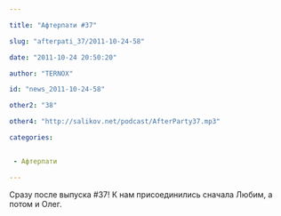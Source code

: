 ```yaml
---

title: "Афтерпати #37"

slug: "afterpati_37/2011-10-24-58"

date: "2011-10-24 20:50:20"

author: "TERNOX"

id: "news_2011-10-24-58"

other2: "38"

other4: "http://salikov.net/podcast/AfterParty37.mp3"

categories:


 - Афтерпати

---
```

Сразу после выпуска #37! К нам присоединились сначала Любим, а потом и Олег.